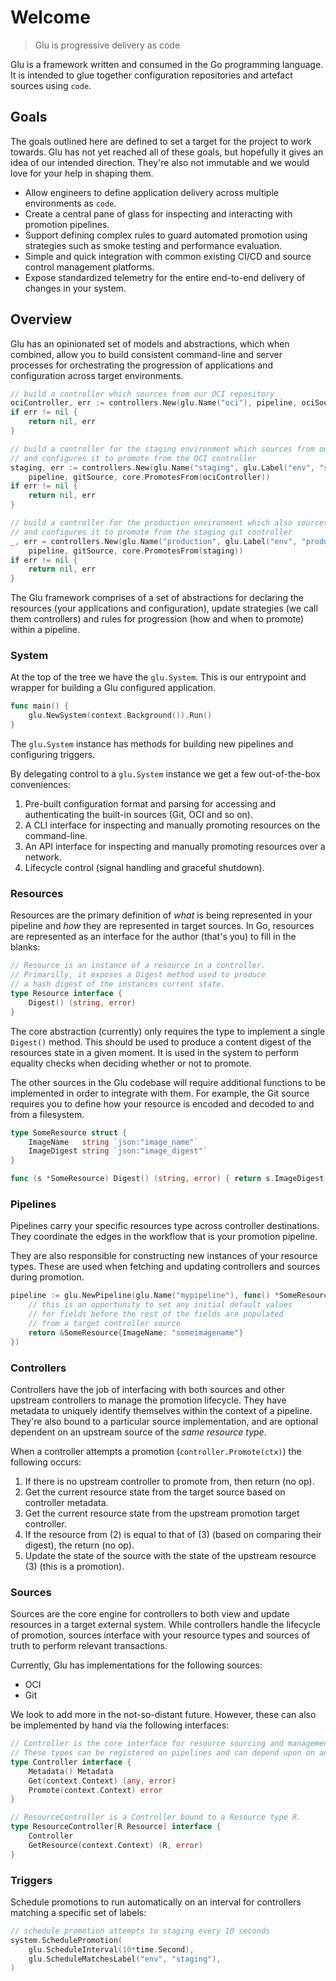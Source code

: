 # Welcome <!-- {docsify-ignore-all} -->

> Glu is progressive delivery as code

Glu is a framework written and consumed in the Go programming language.
It is intended to glue together configuration repositories and artefact sources using `code`.

## Goals

The goals outlined here are defined to set a target for the project to work towards.
Glu has not yet reached all of these goals, but hopefully it gives an idea of our intended direction.
They're also not immutable and we would love for your help in shaping them.

- Allow engineers to define application delivery across multiple environments as `code`.
- Create a central pane of glass for inspecting and interacting with promotion pipelines.
- Support defining complex rules to guard automated promotion using strategies such as smoke testing and performance evaluation.
- Simple and quick integration with common existing CI/CD and source control management platforms.
- Expose standardized telemetry for the entire end-to-end delivery of changes in your system.

## Overview

Glu has an opinionated set of models and abstractions, which when combined, allow you to build consistent command-line and server processes for orchestrating the progression of applications and configuration across target environments.

```go
// build a controller which sources from our OCI repository
ociController, err := controllers.New(glu.Name("oci"), pipeline, ociSource)
if err != nil {
    return nil, err
}

// build a controller for the staging environment which sources from our git repository
// and configures it to promote from the OCI controller
staging, err := controllers.New(glu.Name("staging", glu.Label("env", "staging")),
	pipeline, gitSource, core.PromotesFrom(ociController))
if err != nil {
	return nil, err
}

// build a controller for the production environment which also sources from our git repository
// and configures it to promote from the staging git controller
_, err = controllers.New(glu.Name("production", glu.Label("env", "production")),
	pipeline, gitSource, core.PromotesFrom(staging))
if err != nil {
	return nil, err
}
```

The Glu framework comprises of a set of abstractions for declaring the resources (your applications and configuration), update strategies (we call them controllers) and rules for progression (how and when to promote) within a pipeline.

### System

At the top of the tree we have the `glu.System`.
This is our entrypoint and wrapper for building a Glu configured application.

```go
func main() {
    glu.NewSystem(context.Background()).Run()
}
```

The `glu.System` instance has methods for building new pipelines and configuring triggers.

By delegating control to a `glu.System` instance we get a few out-of-the-box conveniences:

1. Pre-built configuration format and parsing for accessing and authenticating the built-in sources (Git, OCI and so on).
1. A CLI interface for inspecting and manually promoting resources on the command-line.
1. An API interface for inspecting and manually promoting resources over a network.
1. Lifecycle control (signal handling and graceful shutdown).

### Resources

Resources are the primary definition of _what_ is being represented in your pipeline and _how_ they are represented in target sources.
In Go, resources are represented as an interface for the author (that's you) to fill in the blanks:

```go
// Resource is an instance of a resource in a controller.
// Primarilly, it exposes a Digest method used to produce
// a hash digest of the instances current state.
type Resource interface {
	Digest() (string, error)
}
```

The core abstraction (currently) only requires the type to implement a single `Digest()` method.
This should be used to produce a content digest of the resources state in a given moment.
It is used in the system to perform equality checks when deciding whether or not to promote.

The other sources in the Glu codebase will require additional functions to be implemented in order to integrate with them.
For example, the Git source requires you to define how your resource is encoded and decoded to and from a filesystem.

```go
type SomeResource struct {
    ImageName   string `json:"image_name"`
    ImageDigest string `json:"image_digest"`
}

func (s *SomeResource) Digest() (string, error) { return s.ImageDigest, nil }
```

### Pipelines

Pipelines carry your specific resources type across controller destinations.
They coordinate the edges in the workflow that is your promotion pipeline.

They are also responsible for constructing new instances of your resource types.
These are used when fetching and updating controllers and sources during promotion.

```go
pipeline := glu.NewPipeline(glu.Name("mypipeline"), func() *SomeResource {
    // this is an opportunity to set any initial default values
    // for fields before the rest of the fields are populated
    // from a target controller source
    return &SomeResource{ImageName: "someimagename"}
})
```

### Controllers

Controllers have the job of interfacing with both sources and other upstream controllers to manage the promotion lifecycle.
They have metadata to uniquely identify themselves within the context of a pipeline.
They're also bound to a particular source implementation, and are optional dependent on an upstream source of the _same resource type_.

When a controller attempts a promotion (`controller.Promote(ctx)`) the following occurs:

1. If there is no upstream controller to promote from, then return (no op).
2. Get the current resource state from the target source based on controller metadata.
3. Get the current resource state from the upstream promotion target controller.
4. If the resource from (2) is equal to that of (3) (based on comparing their digest), the return (no op).
5. Update the state of the source with the state of the upstream resource (3) (this is a promotion).

### Sources

Sources are the core engine for controllers to both view and update resources in a target external system.
While controllers handle the lifecycle of promotion, sources interface with your resource types and sources of truth to perform relevant transactions.

Currently, Glu has implementations for the following sources:

- OCI
- Git

We look to add more in the not-so-distant future. However, these can also be implemented by hand via the following interfaces:

```go
// Controller is the core interface for resource sourcing and management.
// These types can be registered on pipelines and can depend upon on another for promotion.
type Controller interface {
	Metadata() Metadata
	Get(context.Context) (any, error)
	Promote(context.Context) error
}

// ResourceController is a Controller bound to a Resource type R.
type ResourceController[R Resource] interface {
	Controller
	GetResource(context.Context) (R, error)
}
```

### Triggers

Schedule promotions to run automatically on an interval for controllers matching a specific set of labels:

```go
// schedule promotion attempts to staging every 10 seconds
system.SchedulePromotion(
    glu.ScheduleInterval(10*time.Second),
    glu.ScheduleMatchesLabel("env", "staging"),
)
```
